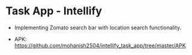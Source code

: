 # Task App - Intellify

- Implementing Zomato search bar with location search functionality.

- APK: https://github.com/mohanish2504/intellify_task_app/tree/master/APK

